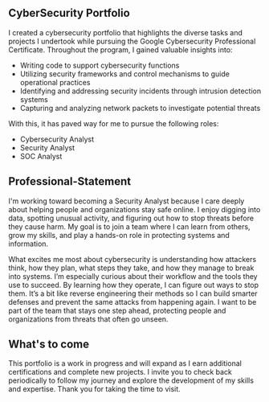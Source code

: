 ## **CyberSecurity Portfolio**

I created a cybersecurity portfolio that highlights the diverse tasks and projects I undertook while pursuing the Google Cybersecurity Professional Certificate. Throughout the program, I gained valuable insights into:

* Writing code to support cybersecurity functions <br>
* Utilizing security frameworks and control mechanisms to guide operational practices<br>
* Identifying and addressing security incidents through intrusion detection systems<br>
* Capturing and analyzing network packets to investigate potential threats<br>

With this, it has paved way for me to pursue the following roles:

* Cybersecurity Analyst
* Security Analyst
* SOC Analyst

## **Professional-Statement**

I'm working toward becoming a Security Analyst because I care deeply about helping people and organizations stay safe online. 
I enjoy digging into data, spotting unusual activity, and figuring out how to stop threats before they cause harm. 
My goal is to join a team where I can learn from others, grow my skills, and play a hands-on role in protecting systems and information.

What excites me most about cybersecurity is understanding how attackers think, how they plan, what steps they take, and how they manage to break into systems. 
I’m especially curious about their workflow and the tools they use to succeed. By learning how they operate, I can figure out ways to stop them. 
It’s a bit like reverse engineering their methods so I can build smarter defenses and prevent the same attacks from happening again. 
I want to be part of the team that stays one step ahead, protecting people and organizations from threats that often go unseen.

## **What's to come**

This portfolio is a work in progress and will expand as I earn additional certifications and complete new projects. I invite you to check back periodically to follow my journey and explore the development of my skills and expertise. Thank you for taking the time to visit.
